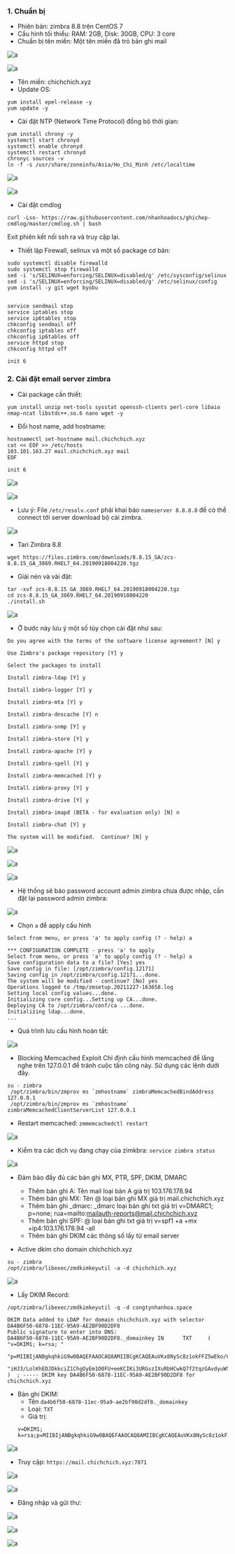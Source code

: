 ### 1. Chuẩn bị 
- Phiên bản: zimbra 8.8 trên CentOS 7
- Cấu hình tối thiểu: RAM: 2GB, Disk: 30GB, CPU: 3 core
- Chuẩn bị tên miền: Một tên miền đã trỏ bản ghi mail

![a](https://f4-zpcloud.zdn.vn/2573498484024026717/363d6ef24d05875bde14.jpg)

![a](https://f5-zpcloud.zdn.vn/1757260187692177063/58e5a72efad9308769c8.jpg)

- Tên miền: chichchich.xyz
- Update OS: 

```
yum install epel-release -y
yum update -y
```

-  Cài đặt NTP (Network Time Protocol) đồng bộ thời gian:

```
yum install chrony -y 
systemctl start chronyd 
systemctl enable chronyd
systemctl restart chronyd 
chronyc sources -v
ln -f -s /usr/share/zoneinfo/Asia/Ho_Chi_Minh /etc/localtime
```

![a](https://f4-zpcloud.zdn.vn/5119997819557885956/69bdebf15e289476cd39.jpg)

![a](https://f4-zpcloud.zdn.vn/4644370771879417980/3fba97443c9df6c3af8c.jpg)

- Cài đặt cmdlog
```
curl -Lso- https://raw.githubusercontent.com/nhanhoadocs/ghichep-cmdlog/master/cmdlog.sh | bash
```

Exit phiên kết nối ssh ra và truy cập lại.

- Thiết lập Firewall, selinux và một số package cơ bản:

```
sudo systemctl disable firewalld
sudo systemctl stop firewalld
sed -i 's/SELINUX=enforcing/SELINUX=disabled/g' /etc/sysconfig/selinux
sed -i 's/SELINUX=enforcing/SELINUX=disabled/g' /etc/selinux/config
yum install -y git wget byobu


service sendmail stop
service iptables stop
service ip6tables stop
chkconfig sendmail off
chkconfig iptables off
chkconfig ip6tables off
service httpd stop
chkconfig httpd off

init 6
```

### 2. Cài đặt email server zimbra

- Cài package cần thiết:
```
yum install unzip net-tools sysstat openssh-clients perl-core libaio nmap-ncat libstdc++.so.6 nano wget -y 
```

- Đổi host name, add hostname:

```
hostnamectl set-hostname mail.chichchich.xyz
cat << EOF >> /etc/hosts
103.101.163.27 mail.chichchich.xyz mail
EOF

init 6
```

![a](https://f5-zpcloud.zdn.vn/2205601787343104116/b20e09e17e16b448ed07.jpg)

![a](https://f5-zpcloud.zdn.vn/2518496191332216014/b9a44040a0996ac73388.jpg)

- Lưu ý: File `/etc/resolv.conf` phải khai báo `nameserver 8.8.8.8` để có thể connect tới server download bộ cài zimbra.

![a](https://f5-zpcloud.zdn.vn/5670938272347198521/64691d7d09a5c3fb9ab4.jpg)

- Tari Zimbra 8.8
```
wget https://files.zimbra.com/downloads/8.8.15_GA/zcs-8.8.15_GA_3869.RHEL7_64.20190918004220.tgz
```

- Giải nén và vài đặt: 
```
tar -xvf zcs-8.8.15_GA_3869.RHEL7_64.20190918004220.tgz
cd zcs-8.8.15_GA_3869.RHEL7_64.20190918004220
./install.sh
```

![a](https://f5-zpcloud.zdn.vn/5071271122708927667/8cebdc16b2e178bf21f0.jpg)

- Ở bước này lưu ý một số tùy chọn cài đặt như sau:

```
Do you agree with the terms of the software license agreement? [N] y

Use Zimbra's package repository [Y] y

Select the packages to install

Install zimbra-ldap [Y] y

Install zimbra-logger [Y] y

Install zimbra-mta [Y] y

Install zimbra-dnscache [Y] n

Install zimbra-snmp [Y] y

Install zimbra-store [Y] y

Install zimbra-apache [Y] y

Install zimbra-spell [Y] y

Install zimbra-memcached [Y] y

Install zimbra-proxy [Y] y

Install zimbra-drive [Y] y

Install zimbra-imapd (BETA - for evaluation only) [N] n

Install zimbra-chat [Y] y

The system will be modified.  Continue? [N] y
```

![a](https://f5-zpcloud.zdn.vn/7950086851064063079/ac798aedb835726b2b24.jpg)

![a](https://f5-zpcloud.zdn.vn/4919299146853757881/8cb2fc3fcce706b95ff6.jpg)

![a](https://f4-zpcloud.zdn.vn/3258072114642022381/eb3956fcdc0b16554f1a.jpg)

- Hệ thống sẽ báo password account admin zimbra chưa được nhập, cần đặt lại password admin zimbra:

![a](https://f5-zpcloud.zdn.vn/4582697793770956240/82caf51972eeb8b0e1ff.jpg)

- Chọn `a` để apply cấu hình 
```
Select from menu, or press 'a' to apply config (? - help) a
```

```
*** CONFIGURATION COMPLETE - press 'a' to apply
Select from menu, or press 'a' to apply config (? - help) a
Save configuration data to a file? [Yes] yes
Save config in file: [/opt/zimbra/config.12171]
Saving config in /opt/zimbra/config.12171...done.
The system will be modified - continue? [No] yes
Operations logged to /tmp/zmsetup.20211227-163658.log
Setting local config values...done.
Initializing core config...Setting up CA...done.
Deploying CA to /opt/zimbra/conf/ca ...done.
Initializing ldap...done.
...
```

- Quá trình lưu cấu hình hoàn tất: 

![a](https://f5-zpcloud.zdn.vn/7730885842866575295/684b418de67a2c24756b.jpg)

- Blocking Memcached Exploit
Chỉ định cấu hình memcached để lắng nghe trên 127.0.0.1 để tránh cuộc tấn công này. Sử dụng các lệnh dưới đây.
```
su - zimbra
 /opt/zimbra/bin/zmprov ms `zmhostname` zimbraMemcachedBindAddress 127.0.0.1 
 /opt/zimbra/bin/zmprov ms `zmhostname` zimbraMemcachedClientServerList 127.0.0.1
```
 
 - Restart memcached: `zmmemcachedctl restart`

 ![a](https://f4-zpcloud.zdn.vn/9220953477338489453/f5a0f35026a7ecf9b5b6.jpg)

- Kiểm tra các dịch vụ đang chạy của zimkbra: `service zimbra status`

![a](https://f5-zpcloud.zdn.vn/4848394187783656838/4ee6b89aa06c6a32337d.jpg)

- Đảm bảo đầy đủ các bản ghi MX, PTR, SPF, DKIM, DMARC
  - Thêm bản ghi A: Tên mail loại bản A giá trị 103.176.178.94
  - Thêm bản ghi MX: Tên @ loại bản ghi MX giá trị mail.chichchich.xyz
  - Thêm bản ghi _dmarc: _dmarc loại bản ghi txt giá trị v=DMARC1; p=none; rua=mailto:mailauth-reports@mail.chichchich.xyz
  - Thêm bản ghi SPF: @ loại bản ghi txt giá trị v=spf1 +a +mx +ip4:103.176.178.94 -all
  - Thêm bản ghi DKIM các thông số lấy từ email server

- Active dkim cho domain chichchich.xyz

```
su - zimbra
/opt/zimbra/libexec/zmdkimkeyutil -a -d chichchich.xyz
```

![a](https://f5-zpcloud.zdn.vn/7215938997325850220/7c289df26005aa5bf314.jpg)

- Lấy DKIM Record:
```
/opt/zimbra/libexec/zmdkimkeyutil -q -d congtynhanhoa.space

```

```
DKIM Data added to LDAP for domain chichchich.xyz with selector DA4B6F50-6878-11EC-95A9-AE2BF90D2DF8
Public signature to enter into DNS:
DA4B6F50-6878-11EC-95A9-AE2BF90D2DF8._domainkey IN      TXT     ( "v=DKIM1; k=rsa; "
          "p=MIIBIjANBgkqhkiG9w0BAQEFAAOCAQ8AMIIBCgKCAQEAuVKx8NySc8z1okFFZ5wEko/CF10UkAHoDIjBwplCdymuehgIkL2lsp9WE/fnMFrJUP8nD68TomwFgzasCMZ9eWlTHchftVfCioNSHOwJ+fe80wJpAJlHGwb5lLBpzbAYQdRerb18pEwWD7xmc9k93xBCJ3kEWaPfJLPHZHT3tcH3oEqrHLp1DypOQlmjt8/GxYD9m1zsDfteLN"
          "iHJ3/LolKhEDJDkkciZ1ChgOyEm1O0FU+eeKCIKi3URGszIXuRbHCwkQ7f2tqzGAvdyuW5pOlDdy+1fvoe814zLrscPoanDqUaCbcEL8v1/zZ0T4JAiDS3Pu6kKoX2HmRBocTSEQIDAQAB" )  ; ----- DKIM key DA4B6F50-6878-11EC-95A9-AE2BF90D2DF8 for chichchich.xyz
```

- Bản ghi DKIM: 
  - Tên `da4b6f50-6878-11ec-95a9-ae2bf90d2df8._domainkey`
  - Loại: `TXT`
  - Giá trị: 
  ```
  v=DKIM1; k=rsa;p=MIIBIjANBgkqhkiG9w0BAQEFAAOCAQ8AMIIBCgKCAQEAuVKx8NySc8z1okFFZ5wEko/CF10UkAHoDIjBwplCdymuehgIkL2lsp9WE/fnMFrJUP8nD68TomwFgzasCMZ9eWlTHchftVfCioNSHOwJ+fe80wJpAJlHGwb5lLBpzbAYQdRerb18pEwWD7xmc9k93xBCJ3kEWaPfJLPHZHT3tcH3oEqrHLp1DypOQlmjt8/GxYD9m1zsDfteLNiHJ3/LolKhEDJDkkciZ1ChgOyEm1O0FU+eeKCIKi3URGszIXuRbHCwkQ7f2tqzGAvdyuW5pOlDdy+1fvoe814zLrscPoanDqUaCbcEL8v1/zZ0T4JAiDS3Pu6kKoX2HmRBocTSEQIDAQAB
  ```

![a](https://f5-zpcloud.zdn.vn/1265497798566319595/c41be7971460de3e8771.jpg)

- Truy cập:
`https://mail.chichchich.xyz:7071`

![a](https://f5-zpcloud.zdn.vn/5605806317195276509/89b7dc2b17dcdd8284cd.jpg)

![a](https://f5-zpcloud.zdn.vn/3281790950856002282/fbea5f2095d75f8906c6.jpg)

- Đăng nhập và gửi thư:

![a](https://f5-zpcloud.zdn.vn/1984099964959286708/bec1e1ca033dc963902c.jpg)

![a](https://f5-zpcloud.zdn.vn/7180652211588107530/d3ad567bb18c7bd2229d.jpg)

![a](https://f5-zpcloud.zdn.vn/8640719613684484065/ae5fe8b20845c21b9b54.jpg)
